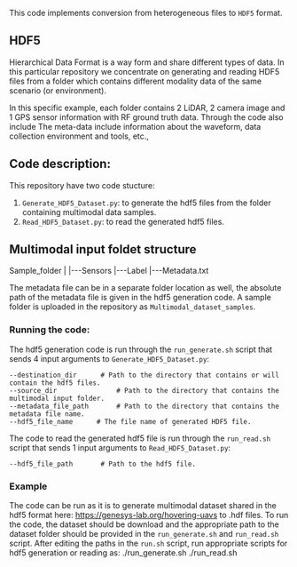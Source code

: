 This code implements conversion from heterogeneous files to `HDF5` format.

## HDF5
Hierarchical Data Format is a way form and share different types of data. In this particular repository we concentrate on generating and reading HDF5 files from a folder which contains different modality data of the same scenario (or environment).

In this specific example, each folder contains 2 LiDAR, 2 camera image and 1 GPS sensor information with RF ground truth data. Through the code also include The meta-data include information about the waveform, data collection environment and tools, etc.,

## Code description:

This repository have two code stucture:

1. `Generate_HDF5_Dataset.py`: to generate the hdf5 files from the folder containing multimodal data samples.
2. `Read_HDF5_Dataset.py`: to read the generated hdf5 files.


## Multimodal input foldet structure
Sample_folder
	|
	|---Sensors
	|---Label
	|---Metadata.txt

The metadata file can be in a separate folder location as well, the absolute path of the metadata file is given in the hdf5 generation code. A sample folder is uploaded in the repository as `Multimodal_dataset_samples`.


### Running the code:

The hdf5 generation code is run through the `run_generate.sh` script that sends 4 input arguments to `Generate_HDF5_Dataset.py`: 

    --destination_dir      # Path to the directory that contains or will contain the hdf5 files.
    --source_dir	           # Path to the directory that contains the multimodal input folder.
    --metadata_file_path       # Path to the directory that contains the metadata file name.
    --hdf5_file_name      # The file name of generated HDF5 file.

The code to read the generated hdf5 file is run through the `run_read.sh` script that sends 1 input arguments to `Read_HDF5_Dataset.py`: 

    --hdf5_file_path       # Path to the hdf5 file.


### Example
The code can be run as it is to generate multimodal dataset shared in the hdf5 format here: https://genesys-lab.org/hovering-uavs to .hdf files.
To run the code, the dataset should be download and the appropriate path to the dataset folder should be provided in the `run_generate.sh` and `run_read.sh` script.
After editing the paths in the `run.sh` script, run appropriate scripts for hdf5 generation or reading as:
	./run_generate.sh
	./run_read.sh
